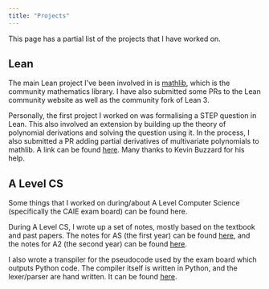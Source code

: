 ```yaml
---
title: "Projects"
---
```


This page has a partial list of the projects that I have worked on.

## Lean

The main Lean project I've been involved in is [mathlib](https://github.com/leanprover-community/mathlib), which is the community mathematics library. I have also submitted some PRs to the Lean community website as well as the community fork of Lean 3.

Personally, the first project I worked on was formalising a STEP question in Lean. This also involved an extension by building up the theory of polynomial derivations and solving the question using it. In the process, I also submitted a PR adding partial derivatives of multivariate polynomials to mathlib. A link can be found [here](https://github.com/shingtaklam1324/step3-06-q8-lean). Many thanks to Kevin Buzzard for his help.

## A Level CS

Some things that I worked on during/about A Level Computer Science (specifically the CAIE exam board) can be found here.

During A Level CS, I wrote up a set of notes, mostly based on the textbook and past papers. The notes for AS (the first year) can be found [here](https://shingtaklam1324.gitlab.io/compscinotes/ASNotes.html), and the notes for A2 (the second year) can be found [here](https://shingtaklam1324.gitlab.io/compscinotes/A2Notes.html).

I also wrote a transpiler for the pseudocode used by the exam board which outputs Python code. The compiler itself is written in Python, and the lexer/parser are hand written. It can be found [here](https://github.com/shingtaklam1324/Pseudocode).
